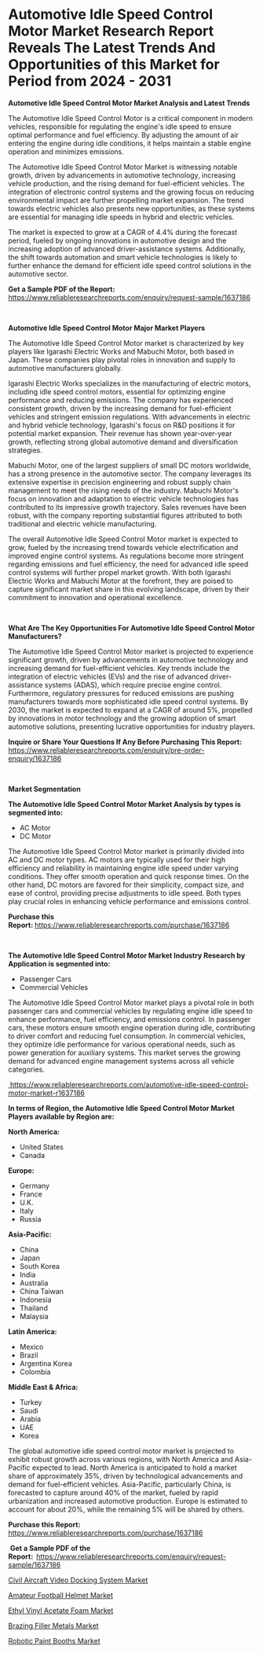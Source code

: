 <p><h1>Automotive Idle Speed Control Motor Market Research Report Reveals The Latest Trends And Opportunities of this Market for Period from 2024 - 2031</h1></p><p><strong>Automotive Idle Speed Control Motor Market Analysis and Latest Trends</strong></p>
<p><p>The Automotive Idle Speed Control Motor is a critical component in modern vehicles, responsible for regulating the engine's idle speed to ensure optimal performance and fuel efficiency. By adjusting the amount of air entering the engine during idle conditions, it helps maintain a stable engine operation and minimizes emissions. </p><p>The Automotive Idle Speed Control Motor Market is witnessing notable growth, driven by advancements in automotive technology, increasing vehicle production, and the rising demand for fuel-efficient vehicles. The integration of electronic control systems and the growing focus on reducing environmental impact are further propelling market expansion. The trend towards electric vehicles also presents new opportunities, as these systems are essential for managing idle speeds in hybrid and electric vehicles. </p><p>The market is expected to grow at a CAGR of 4.4% during the forecast period, fueled by ongoing innovations in automotive design and the increasing adoption of advanced driver-assistance systems. Additionally, the shift towards automation and smart vehicle technologies is likely to further enhance the demand for efficient idle speed control solutions in the automotive sector.</p></p>
<p><strong>Get a Sample PDF of the Report:&nbsp;</strong> <a href="https://www.reliableresearchreports.com/enquiry/request-sample/1637186?utm_campaign=13&utm_medium=2&utm_source=Github&utm_content=ia&utm_term=11102024&utm_id=automotive-idle-speed-control-motor">https://www.reliableresearchreports.com/enquiry/request-sample/1637186</a></p>
<p>&nbsp;</p>
<p><strong>Automotive Idle Speed Control Motor Major Market Players</strong></p>
<p><p>The Automotive Idle Speed Control Motor market is characterized by key players like Igarashi Electric Works and Mabuchi Motor, both based in Japan. These companies play pivotal roles in innovation and supply to automotive manufacturers globally.</p><p>Igarashi Electric Works specializes in the manufacturing of electric motors, including idle speed control motors, essential for optimizing engine performance and reducing emissions. The company has experienced consistent growth, driven by the increasing demand for fuel-efficient vehicles and stringent emission regulations. With advancements in electric and hybrid vehicle technology, Igarashi's focus on R&D positions it for potential market expansion. Their revenue has shown year-over-year growth, reflecting strong global automotive demand and diversification strategies.</p><p>Mabuchi Motor, one of the largest suppliers of small DC motors worldwide, has a strong presence in the automotive sector. The company leverages its extensive expertise in precision engineering and robust supply chain management to meet the rising needs of the industry. Mabuchi Motor's focus on innovation and adaptation to electric vehicle technologies has contributed to its impressive growth trajectory. Sales revenues have been robust, with the company reporting substantial figures attributed to both traditional and electric vehicle manufacturing.</p><p>The overall Automotive Idle Speed Control Motor market is expected to grow, fueled by the increasing trend towards vehicle electrification and improved engine control systems. As regulations become more stringent regarding emissions and fuel efficiency, the need for advanced idle speed control systems will further propel market growth. With both Igarashi Electric Works and Mabuchi Motor at the forefront, they are poised to capture significant market share in this evolving landscape, driven by their commitment to innovation and operational excellence.</p></p>
<p>&nbsp;</p>
<p><strong>What Are The Key Opportunities For Automotive Idle Speed Control Motor Manufacturers?</strong></p>
<p><p>The Automotive Idle Speed Control Motor market is projected to experience significant growth, driven by advancements in automotive technology and increasing demand for fuel-efficient vehicles. Key trends include the integration of electric vehicles (EVs) and the rise of advanced driver-assistance systems (ADAS), which require precise engine control. Furthermore, regulatory pressures for reduced emissions are pushing manufacturers towards more sophisticated idle speed control systems. By 2030, the market is expected to expand at a CAGR of around 5%, propelled by innovations in motor technology and the growing adoption of smart automotive solutions, presenting lucrative opportunities for industry players.</p></p>
<p><strong>Inquire or Share Your Questions If Any Before Purchasing This Report:</strong> <a href="https://www.reliableresearchreports.com/enquiry/pre-order-enquiry/1637186?utm_campaign=13&utm_medium=2&utm_source=Github&utm_content=ia&utm_term=11102024&utm_id=automotive-idle-speed-control-motor">https://www.reliableresearchreports.com/enquiry/pre-order-enquiry/1637186</a></p>
<p>&nbsp;</p>
<p><strong>Market Segmentation</strong></p>
<p><strong>The Automotive Idle Speed Control Motor Market Analysis by types is segmented into:</strong></p>
<p><ul><li>AC Motor</li><li>DC Motor</li></ul></p>
<p><p>The Automotive Idle Speed Control Motor market is primarily divided into AC and DC motor types. AC motors are typically used for their high efficiency and reliability in maintaining engine idle speed under varying conditions. They offer smooth operation and quick response times. On the other hand, DC motors are favored for their simplicity, compact size, and ease of control, providing precise adjustments to idle speed. Both types play crucial roles in enhancing vehicle performance and emissions control.</p></p>
<p><strong>Purchase this Report:&nbsp;</strong><a href="https://www.reliableresearchreports.com/purchase/1637186?utm_campaign=13&utm_medium=2&utm_source=Github&utm_content=ia&utm_term=11102024&utm_id=automotive-idle-speed-control-motor">https://www.reliableresearchreports.com/purchase/1637186</a></p>
<p>&nbsp;</p>
<p><strong>The Automotive Idle Speed Control Motor Market Industry Research by Application is segmented into:</strong></p>
<p><ul><li>Passenger Cars</li><li>Commercial Vehicles</li></ul></p>
<p><p>The Automotive Idle Speed Control Motor market plays a pivotal role in both passenger cars and commercial vehicles by regulating engine idle speed to enhance performance, fuel efficiency, and emissions control. In passenger cars, these motors ensure smooth engine operation during idle, contributing to driver comfort and reducing fuel consumption. In commercial vehicles, they optimize idle performance for various operational needs, such as power generation for auxiliary systems. This market serves the growing demand for advanced engine management systems across all vehicle categories.</p></p>
<p><a href="https://www.reliableresearchreports.com/automotive-idle-speed-control-motor-market-r1637186?utm_campaign=13&utm_medium=2&utm_source=Github&utm_content=ia&utm_term=11102024&utm_id=automotive-idle-speed-control-motor">&nbsp;https://www.reliableresearchreports.com/automotive-idle-speed-control-motor-market-r1637186</a></p>
<p><strong>In terms of Region, the Automotive Idle Speed Control Motor Market Players available by Region are:</strong></p>
<p>
    <p> <strong> North America: </strong>
        <ul>
            <li>United States</li>
            <li>Canada</li>
        </ul>
        </p> 
    <p> <strong> Europe: </strong>
        <ul>
            <li>Germany</li>
            <li>France</li>
            <li>U.K.</li>
            <li>Italy</li>
            <li>Russia</li>
        </ul>
        </p> 
    <p> <strong> Asia-Pacific: </strong>
        <ul>
            <li>China</li>
            <li>Japan</li>
            <li>South Korea</li>
            <li>India</li>
            <li>Australia</li>
            <li>China Taiwan</li>
            <li>Indonesia</li>
            <li>Thailand</li>
            <li>Malaysia</li>
        </ul>
        </p> 
    <p> <strong> Latin America: </strong>
        <ul>
            <li>Mexico</li>
            <li>Brazil</li>
            <li>Argentina Korea</li>
            <li>Colombia</li>
        </ul>
        </p> 
    <p> <strong> Middle East & Africa: </strong>
        <ul>
            <li>Turkey</li>
            <li>Saudi</li>
            <li>Arabia</li>
            <li>UAE</li>
            <li>Korea</li>
        </ul>
    </p>
    </p>
<p><p>The global automotive idle speed control motor market is projected to exhibit robust growth across various regions, with North America and Asia-Pacific expected to lead. North America is anticipated to hold a market share of approximately 35%, driven by technological advancements and demand for fuel-efficient vehicles. Asia-Pacific, particularly China, is forecasted to capture around 40% of the market, fueled by rapid urbanization and increased automotive production. Europe is estimated to account for about 20%, while the remaining 5% will be shared by others.</p></p>
<p><strong>Purchase this Report: </strong><a href="https://www.reliableresearchreports.com/purchase/1637186?utm_campaign=13&utm_medium=2&utm_source=Github&utm_content=ia&utm_term=11102024&utm_id=automotive-idle-speed-control-motor">https://www.reliableresearchreports.com/purchase/1637186</a></p>
<p>&nbsp;<strong>Get a Sample PDF of the Report:&nbsp;&nbsp;</strong><a href="https://www.reliableresearchreports.com/enquiry/request-sample/1637186?utm_campaign=13&utm_medium=2&utm_source=Github&utm_content=ia&utm_term=11102024&utm_id=automotive-idle-speed-control-motor">https://www.reliableresearchreports.com/enquiry/request-sample/1637186</a></p>
<p><strong></strong></p>
<p><p><a href="https://github.com/ParvinKhatun77/Market-Research-Report-List-1/blob/main/civil-aircraft-video-docking-system-market.md?utm_campaign=13&utm_medium=2&utm_source=Github&utm_content=ia&utm_term=11102024&utm_id=automotive-idle-speed-control-motor">Civil Aircraft Video Docking System Market</a></p><p><a href="https://github.com/GraceTurner587/Market-Research-Report-List-1/blob/main/amateur-football-helmet-market.md?utm_campaign=13&utm_medium=2&utm_source=Github&utm_content=ia&utm_term=11102024&utm_id=automotive-idle-speed-control-motor">Amateur Football Helmet Market</a></p><p><a href="https://www.linkedin.com/pulse/ethyl-vinyl-acetate-foam-market-trends-insights-type-application-ya2ne?utm_campaign=13&utm_medium=2&utm_source=Github&utm_content=ia&utm_term=11102024&utm_id=automotive-idle-speed-control-motor">Ethyl Vinyl Acetate Foam Market</a></p><p><a href="https://www.linkedin.com/pulse/brazing-filler-metals-market-overview-regional-outlook-competitive-9yjee?utm_campaign=13&utm_medium=2&utm_source=Github&utm_content=ia&utm_term=11102024&utm_id=automotive-idle-speed-control-motor">Brazing Filler Metals Market</a></p><p><a href="https://issuu.com/reportprime-2/docs/robotic-paint-booths-market-size-20_4a3dc3b23122b9?utm_campaign=13&utm_medium=2&utm_source=Github&utm_content=ia&utm_term=11102024&utm_id=automotive-idle-speed-control-motor">Robotic Paint Booths Market</a></p></p>